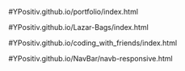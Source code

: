 #YPositiv.github.io/portfolio/index.html

#YPositiv.github.io/Lazar-Bags/index.html

#YPositiv.github.io/coding_with_friends/index.html

#YPositiv.github.io/NavBar/navb-responsive.html
